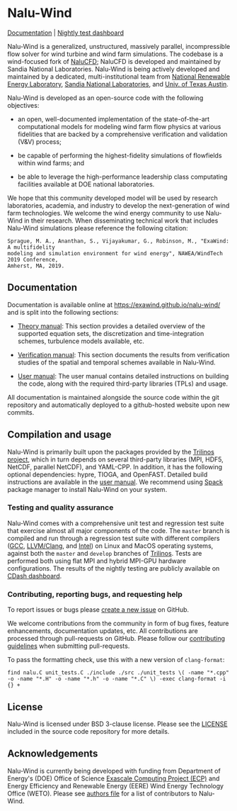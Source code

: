 # Nalu-Wind 

[Documentation](https://exawind.github.io/nalu-wind/) | [Nightly test dashboard](http://my.cdash.org/index.php?project=Exawind) 

Nalu-Wind is a generalized, unstructured, massively parallel, incompressible
flow solver for wind turbine and wind farm simulations. The codebase is a
wind-focused fork of [NaluCFD](https://github.com/NaluCFD/Nalu); NaluCFD is developed 
and maintained by Sandia National Laboratories. Nalu-Wind is being actively
developed and maintained by a dedicated, multi-institutional team from [National
Renewable Energy Laboratory](https://nrel.gov), [Sandia National
Laboratories](https://sandia.gov), and [Univ. of Texas Austin](https://utexas.edu).

Nalu-Wind is developed as an open-source code with the following objectives: 

- an open, well-documented implementation of the state-of-the-art computational
  models for modeling wind farm flow physics at various fidelities that are
  backed by a comprehensive verification and validation (V&V) process;

- be capable of performing the highest-fidelity simulations of flowfields within
  wind farms; and 

- be able to leverage the high-performance leadership class computating
  facilities available at DOE national laboratories.

We hope that this community developed model will be used by research
laboratories, academia, and industry to develop the next-generation of wind farm
technologies. We welcome the wind energy community to use Nalu-Wind in their
research. When disseminating technical work that includes Nalu-Wind simulations
please reference the following citation:

    Sprague, M. A., Ananthan, S., Vijayakumar, G., Robinson, M., "ExaWind: A multifidelity 
    modeling and simulation environment for wind energy", NAWEA/WindTech 2019 Conference, 
    Amherst, MA, 2019.

## Documentation

Documentation is available online at https://exawind.github.io/nalu-wind/ and is
split into the following sections:

- [Theory manual](https://exawind.github.io/nalu-wind/source/theory/index.html):
  This section provides a detailed overview of the supported equation sets, the
  discretization and time-integration schemes, turbulence models available, etc.
  
- [Verification manual](https://exawind.github.io/nalu-wind/source/verification/index.html):
  This section documents the results from verification studies of the spatial
  and temporal schemes available in Nalu-Wind.
  
- [User manual](https://exawind.github.io/nalu-wind/source/user/index.html):
  The user manual contains detailed instructions on building the code, along
  with the required third-party libraries (TPLs) and usage.
  
All documentation is maintained alongside the source code within the git
repository and automatically deployed to a github-hosted website upon new commits.
  
## Compilation and usage

Nalu-Wind is primarily built upon the packages provided by the [Trilinos
project](https://trilinos.org), which in turn depends on several third-party
libraries (MPI, HDF5, NetCDF, parallel NetCDF), and YAML-CPP. In addition, it
has the following optional dependencies: hypre, TIOGA, and OpenFAST. Detailed
build instructions are available in the [user
manual](https://exawind.github.io/nalu-wind/source/user/building.html).
We recommend using [Spack](https://spack.io/) package manager to install
Nalu-Wind on your system.

### Testing and quality assurance

Nalu-Wind comes with a comprehensive unit test and regression test suite that
exercise almost all major components of the code. The `master` branch is
compiled and run through a regression test suite with different compilers
([GCC](https://gcc.gnu.org/), [LLVM/Clang](https://clang.llvm.org/), and
[Intel](https://software.intel.com/en-us/compilers)) on Linux and MacOS
operating systems, against both the `master` and `develop` branches of
[Trilinos](https://github.com/trilinos/Trilinos). Tests are performed both using
flat MPI and hybrid MPI-GPU hardware configurations. The results of the nightly
testing are publicly available on [CDash
dashboard](http://my.cdash.org/index.php?project=Exawind).

### Contributing, reporting bugs, and requesting help

To report issues or bugs please [create a new
issue](https://github.com/Exawind/nalu-wind/issues/new) on GitHub.

We welcome contributions from the community in form of bug fixes, feature
enhancements, documentation updates, etc. All contributions are processed
through pull-requests on GitHub. Please follow our [contributing
guidelines](https://github.com/Exawind/nalu-wind/blob/master/CONTRIBUTING.md)
when submitting pull-requests.

To pass the formatting check, use this with a new version of `clang-format`:
```
find nalu.C unit_tests.C ./include ./src ./unit_tests \( -name "*.cpp" -o -name "*.H" -o -name "*.h" -o -name "*.C" \) -exec clang-format -i {} +
```
  
## License

Nalu-Wind is licensed under BSD 3-clause license. Please see the
[LICENSE](https://github.com/Exawind/nalu-wind/blob/master/LICENSE) included in
the source code repository for more details.

## Acknowledgements 

Nalu-Wind is currently being developed with funding from Department of Energy's
(DOE) Office of Science [Exascale Computing Project
(ECP)](https://www.exascaleproject.org/) and Energy Efficiency and Renewable
Energy (EERE) Wind Energy Technology Office (WETO). Please see [authors
file](https://github.com/Exawind/nalu-wind/blob/master/AUTHORS) for a 
list of contributors to Nalu-Wind. 
